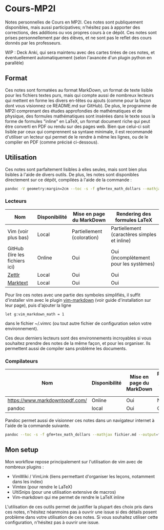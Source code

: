 # Cours-MP2I
Notes personnelles de Cours en MP2I. Ces notes sont publiquement disponibles, mais aussi
participatives; n'hésitez pas à apporter des corrections, des additions ou vos
propres cours à ce dépôt. Ces notes sont prises personnellement par des élèves,
et ne sont pas le reflet des cours donnés par les professeurs.

WIP : Deck Anki, qui sera maintenu avec des cartes tirées de ces notes, et
éventuellement automatiquement (selon l'avancée d'un plugin python en parallèle)

## Format
Ces notes sont formatées au format MarkDown, un format de texte lisible pour les
fichiers textes purs, mais qui compte aussi de nombreux lecteurs qui mettent en
forme les divers en-têtes ou ajouts (comme pour la façon dont vous visionnez ce
README.md sur GitHub).
De plus, le programme de MP2I comprenant des études approfondies de
mathématiques et de physique, des formules mathématiques sont insérées dans le
texte sous la forme de formules "inline" en LaTeX, un format document riche
qui peut être converti en PDF ou rendu sur des pages web. Bien que celui-ci soit
lisible par ceux qui comprennent sa syntaxe minimale, il est recommandé
d'utiliser un lecteur qui permet de le rendre à même les lignes, ou de le
compiler en PDF (comme précisé ci-dessous).

## Utilisation
Ces notes sont parfaitement lisibles à elles seules, mais sont bien plus
lisibles à l'aide de divers outils. De plus, les notes sont disponibles
directement sur ce dépôt, compilées à l'aide de la commande :
```bash
pandoc -V geometry:margin=2cm --toc -s -f gfm+tex_math_dollars --mathjax fichier.md --output=fichier.pdf
```

### Lecteurs
Nom | Disponibilité | Mise en page du MarkDown | Rendering des formules LaTeX
---|---|---|---
Vim (voir plus bas) | Local | Partiellement (coloration) | Partiellement (caractères simples et inline)
GitHub (lire les fichiers ici) | Online | Oui | Oui (incomplètement pour les systèmes)
[Zettlr](https://www.zettlr.com/) | Local | Oui | Oui
[Marktext](https://github.com/marktext/marktext) | Local | Oui | Oui

Pour lire ces notes avec une partie des symboles simplifiés, il suffit
d'installer vim avec le plugin
[vim-markdown](https://github.com/preservim/vim-markdown) (voir guide
d'installation sur leur page), puis d'ajouter la ligne
```viml
let g:vim_markdown_math = 1
```
dans le fichier ~/.vimrc (ou tout autre fichier de configuration
selon votre environnement).

Ces deux derniers lecteurs sont des environnements incroyables si vous souhaitez prendre des notes de la même façon, et pour les organiser. Ils permettent aussi de compiler sans problème les documents.

### Compilateurs
Nom | Disponibilité | Mise en page du MarkDown | Rendering des formules LaTeX
---|---|---|---
https://www.markdowntopdf.com/ | Online | Oui | Non
pandoc | local | Oui | Oui

Pandoc permet aussi de visionner ces notes dans un navigateur internet à l'aide
de la commande suivante.
```bash
pandoc --toc -s -f gfm+tex_math_dollars --mathjax fichier.md --output=fichier.html
```

## Mon setup
Mon workflow repose principalement sur l'utilisation de vim avec de nombreux
plugins :
- VimWiki / VimLink (liens permettant d'organiser les leçons, notamment dans les
  index)
- Vimtex (pour rendre le LaTeX)
- UltiSnips (pour une utilisation extensive de macros)
- Vim-markdown qui me permet de rendre le LaTeX inline

L'utilisation de ces outils permet de justifier la plupart des choix pris dans
ces notes, n'hésitez néanmoins pas à ouvrir une issue si des détails posent
problème dans votre utilisation de ces notes.
Si vous souhaitez utiliser cette configuration, n'hésitez pas à ouvrir une
issue.
